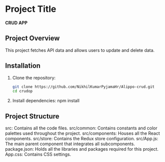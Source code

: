 # Project Title

**CRUD APP**

## Project Overview

This project fetches API data and allows users to update and delete data.

## Installation

1. Clone the repository:
   ```bash
   git clone https://github.com/NikhilKumarPyjamaHr/Alippo-crud.git
   cd crudop
   ```
2. Install dependencies:
   npm install

## Project Structure

src: Contains all the code files.
src/common: Contains constants and color palettes used throughout the project.
src/components: Houses all the React components.
src/store: Contains the Redux store configuration.
src/App.js: The main parent component that integrates all subcomponents.
package.json: Holds all the libraries and packages required for this project.
App.css: Contains CSS settings.
